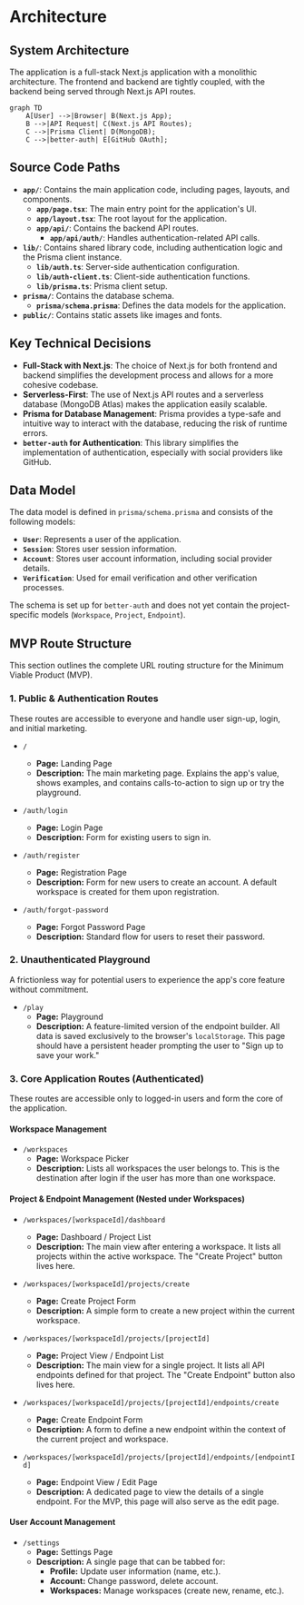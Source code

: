 # Architecture

## System Architecture

The application is a full-stack Next.js application with a monolithic architecture. The frontend and backend are tightly coupled, with the backend being served through Next.js API routes.

```mermaid
graph TD
    A[User] -->|Browser| B(Next.js App);
    B -->|API Request| C(Next.js API Routes);
    C -->|Prisma Client| D(MongoDB);
    C -->|better-auth| E[GitHub OAuth];
```

## Source Code Paths

- **`app/`**: Contains the main application code, including pages, layouts, and components.
  - **`app/page.tsx`**: The main entry point for the application's UI.
  - **`app/layout.tsx`**: The root layout for the application.
  - **`app/api/`**: Contains the backend API routes.
    - **`app/api/auth/`**: Handles authentication-related API calls.
- **`lib/`**: Contains shared library code, including authentication logic and the Prisma client instance.
  - **`lib/auth.ts`**: Server-side authentication configuration.
  - **`lib/auth-client.ts`**: Client-side authentication functions.
  - **`lib/prisma.ts`**: Prisma client setup.
- **`prisma/`**: Contains the database schema.
  - **`prisma/schema.prisma`**: Defines the data models for the application.
- **`public/`**: Contains static assets like images and fonts.

## Key Technical Decisions

- **Full-Stack with Next.js**: The choice of Next.js for both frontend and backend simplifies the development process and allows for a more cohesive codebase.
- **Serverless-First**: The use of Next.js API routes and a serverless database (MongoDB Atlas) makes the application easily scalable.
- **Prisma for Database Management**: Prisma provides a type-safe and intuitive way to interact with the database, reducing the risk of runtime errors.
- **`better-auth` for Authentication**: This library simplifies the implementation of authentication, especially with social providers like GitHub.

## Data Model

The data model is defined in `prisma/schema.prisma` and consists of the following models:

- **`User`**: Represents a user of the application.
- **`Session`**: Stores user session information.
- **`Account`**: Stores user account information, including social provider details.
- **`Verification`**: Used for email verification and other verification processes.

The schema is set up for `better-auth` and does not yet contain the project-specific models (`Workspace`, `Project`, `Endpoint`).

## MVP Route Structure

This section outlines the complete URL routing structure for the Minimum Viable Product (MVP).

### 1. Public & Authentication Routes

These routes are accessible to everyone and handle user sign-up, login, and initial marketing.

- `/`

  - **Page:** Landing Page
  - **Description:** The main marketing page. Explains the app's value, shows examples, and contains calls-to-action to sign up or try the playground.

- `/auth/login`

  - **Page:** Login Page
  - **Description:** Form for existing users to sign in.

- `/auth/register`

  - **Page:** Registration Page
  - **Description:** Form for new users to create an account. A default workspace is created for them upon registration.

- `/auth/forgot-password`
  - **Page:** Forgot Password Page
  - **Description:** Standard flow for users to reset their password.

### 2. Unauthenticated Playground

A frictionless way for potential users to experience the app's core feature without commitment.

- `/play`
  - **Page:** Playground
  - **Description:** A feature-limited version of the endpoint builder. All data is saved exclusively to the browser's `localStorage`. This page should have a persistent header prompting the user to "Sign up to save your work."

### 3. Core Application Routes (Authenticated)

These routes are accessible only to logged-in users and form the core of the application.

#### Workspace Management

- `/workspaces`
  - **Page:** Workspace Picker
  - **Description:** Lists all workspaces the user belongs to. This is the destination after login if the user has more than one workspace.

#### Project & Endpoint Management (Nested under Workspaces)

- `/workspaces/[workspaceId]/dashboard`

  - **Page:** Dashboard / Project List
  - **Description:** The main view after entering a workspace. It lists all projects within the active workspace. The "Create Project" button lives here.

- `/workspaces/[workspaceId]/projects/create`

  - **Page:** Create Project Form
  - **Description:** A simple form to create a new project within the current workspace.

- `/workspaces/[workspaceId]/projects/[projectId]`

  - **Page:** Project View / Endpoint List
  - **Description:** The main view for a single project. It lists all API endpoints defined for that project. The "Create Endpoint" button also lives here.

- `/workspaces/[workspaceId]/projects/[projectId]/endpoints/create`

  - **Page:** Create Endpoint Form
  - **Description:** A form to define a new endpoint within the context of the current project and workspace.

- `/workspaces/[workspaceId]/projects/[projectId]/endpoints/[endpointId]`
  - **Page:** Endpoint View / Edit Page
  - **Description:** A dedicated page to view the details of a single endpoint. For the MVP, this page will also serve as the edit page.

#### User Account Management

- `/settings`
  - **Page:** Settings Page
  - **Description:** A single page that can be tabbed for:
    - **Profile:** Update user information (name, etc.).
    - **Account:** Change password, delete account.
    - **Workspaces:** Manage workspaces (create new, rename, etc.).
